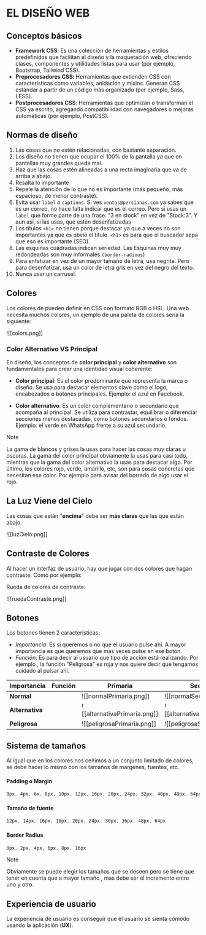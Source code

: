 # EL DISEÑO WEB

## Conceptos básicos

- **Framework CSS**: Es una colección de herramientas y estilos predefinidos que facilitan el diseño y la maquetación web, ofreciendo clases, componentes y utilidades listas para usar (por ejemplo, Bootstrap, Tailwind CSS).
- **Preprocesadores CSS**: Herramientas que extienden CSS con características como variables, anidación y mixins. Generan CSS estándar a partir de un código más organizado (por ejemplo, Sass, LESS).
- **Postprocesadores CSS**: Herramientas que optimizan o transforman el CSS ya escrito, agregando compatibilidad con navegadores o mejoras automáticas (por ejemplo, PostCSS).

## Normas de diseño

1. Las cosas que no estén relacionadas, con bastante separación.
2. Los diseño no tienen que ocupar el 100% de la pantalla ya que en pantallas muy grandes queda mal.
3. Haz que las cosas estén alineadas a una recta imaginaria que va de arriba a abajo.
4. Resalta lo importante
5. Repele la atención de lo que no es importante (más pequeño, más espacioso, de menor contraste).
6. Evita usar `label` o `captions`. Si ves `ventas@persianas.com` ya sabes que es un correo, no hace falta indicar que es el correo. Pero si usas un `label` que forme parte de una frase. "3 en stock" en vez de "Stock:3". Y aun así, si las usas, que estén desenfatizadas
7. Los títulos `<h1>` no tienen porque destacar ya que a veces no son importantes ya que es obvio el título. `<h1>` es para que el buscador sepa que eso es importante (SEO).
8. Las esquinas cuadradas indican seriedad. Las Esquinas muy muy redondeadas son muy informales.`(border-radious`)
9. Para enfatizar en vez de un mayor tamaño de letra, usa negrita. Pero para desenfatizar, usa un color de letra gris en vez del negro del texto.
10. Nunca usar un carrusel.

## Colores

Los colores de pueden definir en CSS con formato RGB o HSL.
Una web necesita muchos colores, un ejemplo de una paleta de colores sería la siguiente:

![[colors.png]]
### Color Alternativo VS Principal

En diseño, los conceptos de **color principal** y **color alternativo** son fundamentales para crear una identidad visual coherente:

- **Color principal**: Es el color predominante que representa la marca o diseño. Se usa para destacar elementos clave como el logo, encabezados o botones principales. Ejemplo: el azul en Facebook.

- **Color alternativo**: Es un color complementario o secundario que acompaña al principal. Se utiliza para contrastar, equilibrar o diferenciar secciones menos destacadas, como botones secundarios o fondos. Ejemplo: el verde en WhatsApp frente a su azul secundario.

>[!NOTE]
>La gama de blancos y grises la usas para hacer las cosas muy claras u oscuras. La gama del color principal obviamente la usas para casi todo, mientras que la gama del color alternativo la usas para destacar algo. Por último, los colores rojo, verde, amarillo, etc, son para cosas concretas que necesitan ese color. Por ejemplo para avisar del borrado de algo usar el rojo.


## La Luz Viene del Cielo

Las cosas que están "**encima**" debe ser **más claras** que las que están abajo.

![[luzCielo.png]]

## Contraste de Colores

Al hacer un interfaz de usuario, hay que jugar con dos colores que hagan contraste. Como por ejemplo:

Rueda de colores de contraste:

![[ruedaContraste.png]]

## Botones

Los botones tienen 2 características:

- *Importancia*: Es si queremos o no que el usuario pulse ahí. A mayor importancia es que queremos que mas veces pulse en ese botón.
- *Función*: Es para decir al usuario que tipo de acción está realizando. Por ejemplo , la función "Peligrosa" es roja y nos quiere decir que tengamos cuidado al pulsar ahí.

| **Importancia** | **Función** | **Primaria**                         | **Secundaria**                       | **Terciaria**                        |
| --------------- | ----------- | ------------------------------------ | ------------------------------------ | ------------------------------------ |
| **Normal**      |             | ![[normalPrimaria.png]] | ![[normalSecundaria.png]] | ![[normalTerciaria.png]] |
| **Alternativa** |             | ![[alternativaPrimaria.png]] | ![[alternativaSecundaria.png]] | ![[alternativaTerciaria.png]] |
| **Peligrosa**   |             | ![[peligrosaPrimaria.png]] | ![[peligrosaSecundaria.png]] | ![[peligrosaTerciaria.png]] |

## Sistema de tamaños

Al igual que en los colores nos ceñimos a un conjunto limitado de colores, se debe hacer lo mismo con los tamaños de margenes, fuentes, etc.

#### Padding o Margin

```css
0px, 4px, 6x, 8px, 10px, 12px, 16px, 20px, 24px, 32px, 40px, 48px, 64px, 80px, 96px, 128px, 160px, 192px, 224px, 256px, 320px, 480px, 640px
```
#### Tamaño de fuente

```css
12px, 14px, 16px, 18px, 20px, 24px, 30px, 36px, 48px, 64px
```
#### Border Radius

```css
0px, 2px, 4px, 6px, 8px, 16px
```

>[!NOTE]
>Obviamente se puede elegir los tamaños que se deseen pero se tiene que tener en cuenta que a mayor tamaño , mas debe ser el incremento entre uno y otro.

## Experiencia de usuario

La experiencia de usuario es conseguir que el usuario se sienta cómodo usando la aplicación (**UX**).






